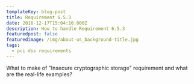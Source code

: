 ```yaml
---
templateKey: blog-post
title: Requirement 6.5.3
date: 2016-12-17T15:04:10.000Z
description: How to handle Requirement 6.5.3
featuredpost: false
featuredimage: /img/about-us_background-title.jpg
tags:
  - pci dss requirements
---
```

What to make of "Insecure cryptographic storage" requirement and what are the real-life examples?
